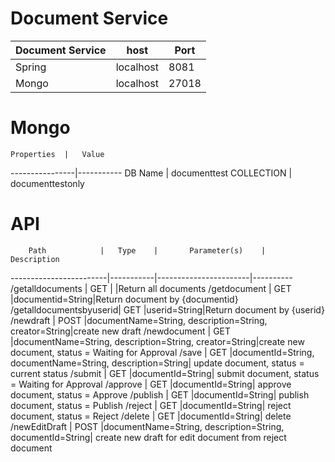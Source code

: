 # Document Service

Document Service|		host	|	Port			
----------------|---------------|--------
	Spring		|	localhost	|  8081
	Mongo		|	localhost	| 27018

# Mongo

	Properties	|	Value
----------------|-----------
DB Name | documenttest
COLLECTION | documenttestonly

# API


		Path			|	Type	|		Parameter(s)	|	Description
------------------------|-----------|-----------------------|----------
/getalldocuments		|	GET		| |Return all documents
/getdocument			|	GET 	|documentid=String|Return document by {documentid}
/getalldocumentsbyuserid|	GET 	|userid=String|Return document by {userid}
/newdraft	 			|	POST	|documentName=String, description=String, creator=String|create new draft
/newdocument			|	GET 	|documentName=String, description=String, creator=String|create new document, status = Waiting for Approval
/save					|	GET 	|documentId=String, documentName=String, description=String| update document, status = current status
/submit					|	GET 	|documentId=String| submit document, status = Waiting for Approval
/approve				|	GET 	|documentId=String| approve document, status = Approve
/publish				|	GET 	|documentId=String| publish document, status = Publish
/reject					|	GET 	|documentId=String| reject document, status = Reject
/delete					|	GET 	|documentId=String| delete
/newEditDraft			|	POST	|documentName=String, description=String, documentId=String| create new draft for edit document from reject document
